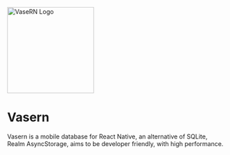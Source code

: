 <img src="https://github.com/ambistudio/vasern/raw/master/vasern-logo.svg" alt="VaseRN Logo" width="200">

# Vasern
Vasern is a mobile database for React Native, an alternative of SQLite, Realm AsyncStorage, aims to be developer friendly, with high performance.
